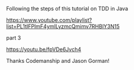 
Following the steps of this tutorial on TDD in Java

https://www.youtube.com/playlist?list=PL1tIFPlmF4ymILyzmcQmimv7RHBlY3N15

part 3

https://youtu.be/fpVDe6Jvch4

Thanks
Codemanship and Jason Gorman!